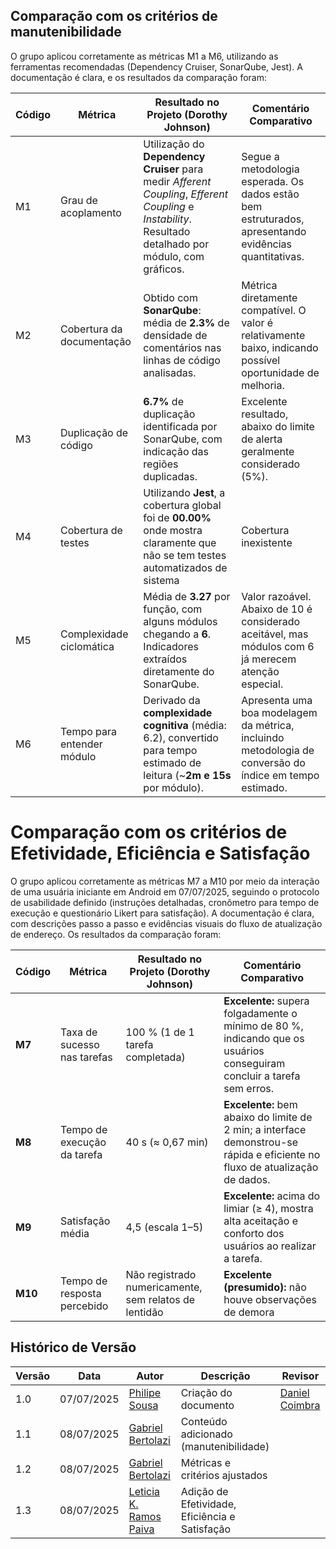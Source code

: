 ## Comparação com os critérios de manutenibilidade
O grupo aplicou corretamente as métricas M1 a M6, utilizando as ferramentas recomendadas (Dependency Cruiser, SonarQube, Jest). A documentação é clara, e os resultados da comparação foram:

| Código | Métrica                    | Resultado no Projeto (Dorothy Johnson)                                                                                                                  | Comentário Comparativo                                                                                      |
| ------ | -------------------------- | ------------------------------------------------------------------------------------------------------------------------------------------------------- | ----------------------------------------------------------------------------------------------------------- |
| M1     | Grau de acoplamento        | Utilização do **Dependency Cruiser** para medir *Afferent Coupling*, *Efferent Coupling* e *Instability*. Resultado detalhado por módulo, com gráficos. | Segue a metodologia esperada. Os dados estão bem estruturados, apresentando evidências quantitativas.       |
| M2     | Cobertura da documentação  | Obtido com **SonarQube**: média de **2.3%** de densidade de comentários nas linhas de código analisadas.                                               | Métrica diretamente compatível. O valor é relativamente baixo, indicando possível oportunidade de melhoria. |
| M3     | Duplicação de código       | **6.7%** de duplicação identificada por SonarQube, com indicação das regiões duplicadas.                                                                | Excelente resultado, abaixo do limite de alerta geralmente considerado (5%).                                |
| M4     | Cobertura de testes        | Utilizando **Jest**, a cobertura global foi de **00.00%** onde mostra claramente que não se tem testes automatizados de sistema                                        | Cobertura inexistente                                               |
| M5     | Complexidade ciclomática   | Média de **3.27** por função, com alguns módulos chegando a **6**. Indicadores extraídos diretamente do SonarQube.                                      | Valor razoável. Abaixo de 10 é considerado aceitável, mas módulos com 6 já merecem atenção especial.        |
| M6     | Tempo para entender módulo | Derivado da **complexidade cognitiva** (média: 6.2), convertido para tempo estimado de leitura (\~**2m e 15s** por módulo).                             | Apresenta uma boa modelagem da métrica, incluindo metodologia de conversão do índice em tempo estimado.     |


# Comparação com os critérios de Efetividade, Eficiência e Satisfação 
O grupo aplicou corretamente as métricas M7 a M10 por meio da interação de uma usuária iniciante em Android em 07/07/2025, seguindo o protocolo de usabilidade definido (instruções detalhadas, cronômetro para tempo de execução e questionário Likert para satisfação). A documentação é clara, com descrições passo a passo e evidências visuais do fluxo de atualização de endereço. Os resultados da comparação foram:

| Código  | Métrica                     | Resultado no Projeto (Dorothy Johnson)                | Comentário Comparativo                                                                                                                |
| ------- | --------------------------- | ----------------------------------------------------- | ------------------------------------------------------------------------------------------------------------------------------------- |
| **M7**  | Taxa de sucesso nas tarefas | 100 % (1 de 1 tarefa completada)                      | **Excelente:** supera folgadamente o mínimo de 80 %, indicando que os usuários conseguiram concluir a tarefa sem erros.               |
| **M8**  | Tempo de execução da tarefa | 40 s (≈ 0,67 min)                                     | **Excelente:** bem abaixo do limite de 2 min; a interface demonstrou-se rápida e eficiente no fluxo de atualização de dados.          |
| **M9**  | Satisfação média            | 4,5 (escala 1–5)                                      | **Excelente:** acima do limiar (≥ 4), mostra alta aceitação e conforto dos usuários ao realizar a tarefa.                             |
| **M10** | Tempo de resposta percebido | Não registrado numericamente, sem relatos de lentidão | **Excelente (presumido):** não houve observações de demora |

  
## Histórico de Versão

| Versão | Data       | Autor                                              | Descrição                                | Revisor                                            |
| ------ | ---------- | -------------------------------------------------- | ---------------------------------------- | -------------------------------------------------- |
| 1.0    | 07/07/2025 | [Philipe Sousa](https://github.com/PhilipeSousa)         | Criação do documento                     | [Daniel Coimbra](https://github.com/DanielCoimbra) |
| 1.1    | 08/07/2025 | [Gabriel Bertolazi](https://github.com/Bertolazi)         | Conteúdo adicionado (manutenibilidade)                    |           |
| 1.2    | 08/07/2025 | [Gabriel Bertolazi](https://github.com/Bertolazi)         | Métricas e critérios ajustados |                    |     
| 1.3    | 08/07/2025 | [Leticia K. Ramos Paiva](https://github.com/leticiakrpaiva)  | Adição de Efetividade, Eficiência e Satisfação |                                                    |


